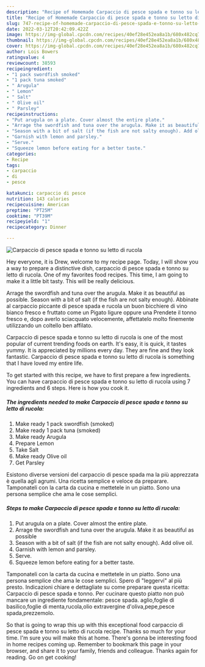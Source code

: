 ```yaml
---
description: "Recipe of Homemade Carpaccio di pesce spada e tonno su letto di rucola"
title: "Recipe of Homemade Carpaccio di pesce spada e tonno su letto di rucola"
slug: 747-recipe-of-homemade-carpaccio-di-pesce-spada-e-tonno-su-letto-di-rucola
date: 2022-03-12T20:42:09.422Z
image: https://img-global.cpcdn.com/recipes/40ef28e452ea8a1b/680x482cq70/carpaccio-di-pesce-spada-e-tonno-su-letto-di-rucola-recipe-main-photo.jpg
thumbnail: https://img-global.cpcdn.com/recipes/40ef28e452ea8a1b/680x482cq70/carpaccio-di-pesce-spada-e-tonno-su-letto-di-rucola-recipe-main-photo.jpg
cover: https://img-global.cpcdn.com/recipes/40ef28e452ea8a1b/680x482cq70/carpaccio-di-pesce-spada-e-tonno-su-letto-di-rucola-recipe-main-photo.jpg
author: Lois Bowers
ratingvalue: 4
reviewcount: 38593
recipeingredient:
- "1 pack swordfish smoked"
- "1 pack tuna smoked"
- " Arugula"
- " Lemon"
- " Salt"
- " Olive oil"
- " Parsley"
recipeinstructions:
- "Put arugula on a plate. Cover almost the entire plate."
- "Arrage the swordfish and tuna over the arugula. Make it as beautiful as possible"
- "Season with a bit of salt (if the fish are not salty enough). Add olive oil."
- "Garnish with lemon and parsley."
- "Serve."
- "Squeeze lemon before eating for a better taste."
categories:
- Recipe
tags:
- carpaccio
- di
- pesce

katakunci: carpaccio di pesce 
nutrition: 143 calories
recipecuisine: American
preptime: "PT25M"
cooktime: "PT39M"
recipeyield: "1"
recipecategory: Dinner

---
```



![Carpaccio di pesce spada e tonno su letto di rucola](https://img-global.cpcdn.com/recipes/40ef28e452ea8a1b/680x482cq70/carpaccio-di-pesce-spada-e-tonno-su-letto-di-rucola-recipe-main-photo.jpg)

Hey everyone, it is Drew, welcome to my recipe page. Today, I will show you a way to prepare a distinctive dish, carpaccio di pesce spada e tonno su letto di rucola. One of my favorites food recipes. This time, I am going to make it a little bit tasty. This will be really delicious.

Arrage the swordfish and tuna over the arugula. Make it as beautiful as possible. Season with a bit of salt (if the fish are not salty enough). Abbinate al carpaccio piccante di pesce spada e rucola un buon bicchiere di vino bianco fresco e fruttato come un Pigato ligure oppure una Prendete il tonno fresco e, dopo averlo sciacquato velocemente, affettatelo molto finemente utilizzando un coltello ben affilato.

Carpaccio di pesce spada e tonno su letto di rucola is one of the most popular of current trending foods on earth. It's easy, it is quick, it tastes yummy. It is appreciated by millions every day. They are fine and they look fantastic. Carpaccio di pesce spada e tonno su letto di rucola is something that I have loved my entire life.


To get started with this recipe, we have to first prepare a few ingredients. You can have carpaccio di pesce spada e tonno su letto di rucola using 7 ingredients and 6 steps. Here is how you cook it.

<!--inarticleads1-->

##### The ingredients needed to make Carpaccio di pesce spada e tonno su letto di rucola:

1. Make ready 1 pack swordfish (smoked)
1. Make ready 1 pack tuna (smoked)
1. Make ready  Arugula
1. Prepare  Lemon
1. Take  Salt
1. Make ready  Olive oil
1. Get  Parsley


Esistono diverse versioni del carpaccio di pesce spada ma la più apprezzata è quella agli agrumi. Una ricetta semplice e veloce da preparare. Tamponateli con la carta da cucina e mettetele in un piatto. Sono una persona semplice che ama le cose semplici. 

<!--inarticleads2-->

##### Steps to make Carpaccio di pesce spada e tonno su letto di rucola:

1. Put arugula on a plate. Cover almost the entire plate.
1. Arrage the swordfish and tuna over the arugula. Make it as beautiful as possible
1. Season with a bit of salt (if the fish are not salty enough). Add olive oil.
1. Garnish with lemon and parsley.
1. Serve.
1. Squeeze lemon before eating for a better taste.


Tamponateli con la carta da cucina e mettetele in un piatto. Sono una persona semplice che ama le cose semplici. Spero di &#34;leggervi&#34; al più presto. Indicazioni chiare e dettagliate su come preparare questa ricetta: Carpaccio di pesce spada e tonno. Per cucinare questo piatto non può mancare un ingrediente fondamentale: pesce spada. aglio,foglie di basilico,foglie di menta,rucola,olio extravergine d&#39;oliva,pepe,pesce spada,prezzemolo. 

So that is going to wrap this up with this exceptional food carpaccio di pesce spada e tonno su letto di rucola recipe. Thanks so much for your time. I'm sure you will make this at home. There's gonna be interesting food in home recipes coming up. Remember to bookmark this page in your browser, and share it to your family, friends and colleague. Thanks again for reading. Go on get cooking!
